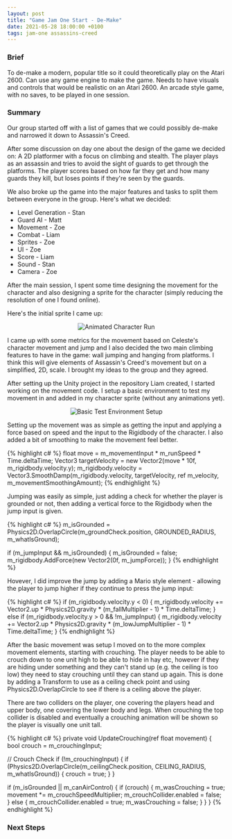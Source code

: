 ```yaml
---
layout: post
title: "Game Jam One Start - De-Make"
date: 2021-05-28 18:00:00 +0100
tags: jam-one assassins-creed 
---
```

### Brief
To de-make a modern, popular title so it could theoretically play on the Atari 2600.
Can use any game engine to make the game.
Needs to have visuals and controls that would be realistic on an Atari 2600.
An arcade style game, with no saves, to be played in one session.

### Summary
Our group started off with a list of games that we could possibly de-make and narrowed it down to Assassin's Creed.

After some discussion on day one about the design of the game we decided on: A 2D platformer with a focus on climbing and stealth. 
The player plays as an assassin and tries to avoid the sight of guards to get through the platforms.
The player scores based on how far they get and how many guards they kill, but loses points if they're seen by the guards.

We also broke up the game into the major features and tasks to split them between everyone in the group. Here's what we decided:

- Level Generation - Stan
- Guard AI - Matt
- Movement - Zoe
- Combat - Liam
- Sprites - Zoe
- UI - Zoe
- Score - Liam
- Sound - Stan
- Camera - Zoe

After the main session, I spent some time designing the movement for the character and also designing a sprite for the character (simply reducing the resolution of one I found online).

Here's the initial sprite I came up: 

<p align="center">
  <img src="{{site.baseurl}}/assets/jam-one/character-run.gif" alt="Animated Character Run"/>
</p>

I came up with some metrics for the movement based on Celeste's character movement and jump and I also decided the two main climbing features to have in the game: wall jumping and hanging from platforms. I think this will give elements of Assassin's Creed's movement but on a simplified, 2D, scale. I brought my ideas to the group and they agreed. 

After setting up the Unity project in the repository Liam created, I started working on the movement code. I setup a basic environment to test my movement in and added in my character sprite (without any animations yet).

<p align="center">
  <img src="{{site.baseurl}}/assets/jam-one/test-movement-setup.png" alt="Basic Test Environment Setup"/>
</p>

Setting up the movement was as simple as getting the input and applying a force based on speed and the input to the Rigidbody of the character. I also added a bit of smoothing to make the movement feel better.

{% highlight c# %}
  float move = m_movementInput * m_runSpeed * Time.deltaTime;
  Vector3 targetVelocity = new Vector2(move * 10f, m_rigidbody.velocity.y);
  m_rigidbody.velocity = Vector3.SmoothDamp(m_rigidbody.velocity, targetVelocity, ref m_velocity, m_movementSmoothingAmount);
{% endhighlight %}

Jumping was easily as simple, just adding a check for whether the player is grounded or not, then adding a vertical force to the Rigidbody when the jump input is given.

{% highlight c# %}
  m_isGrounded = Physics2D.OverlapCircle(m_groundCheck.position, GROUNDED_RADIUS, m_whatIsGround);

  if (m_jumpInput && m_isGrounded)
  {
    m_isGrounded = false;
    m_rigidbody.AddForce(new Vector2(0f, m_jumpForce));
  }
{% endhighlight %}

Hovever, I did improve the jump by adding a Mario style element - allowing the player to jump higher if they continue to press the jump input:

{% highlight c# %}
  if (m_rigidbody.velocity.y < 0)
  {
    m_rigidbody.velocity += Vector2.up * Physics2D.gravity * (m_fallMultiplier - 1) * Time.deltaTime;
  }
	else if (m_rigidbody.velocity.y > 0 && !m_jumpInput)
  {
    m_rigidbody.velocity += Vector2.up * Physics2D.gravity * (m_lowJumpMultiplier - 1) * Time.deltaTime;
  }
{% endhighlight %}

After the basic movement was setup I moved on to the more complex movement elements, starting with crouching. The player needs to be able to crouch down to one unit high to be able to hide in hay etc, however if they are hiding under something and they can't stand up (e.g. the ceiling is too low) they need to stay crouching until they can stand up again. This is done by adding a Transform to use as a ceiling check point and using Physics2D.OverlapCircle to see if there is a ceiling above the player.

There are two colliders on the player, one covering the players head and upper body, one covering the lower body and legs. When crouching the top collider is disabled and eventually a crouching animation will be shown so the player is visually one unit tall.

{% highlight c# %}
private void UpdateCrouching(ref float movement)
{
  bool crouch = m_crouchingInput;

  // Crouch Check
  if (!m_crouchingInput)
  {
    if (Physics2D.OverlapCircle(m_ceilingCheck.position, CEILING_RADIUS, m_whatIsGround))
    {
      crouch = true;
    }
  }

  if (m_isGrounded || m_canAirControl)
  {
    if (crouch)
    {
      m_wasCrouching = true;
      movement *= m_crouchSpeedMultiplier;
      m_crouchCollider.enabled = false;
    }
    else
    {
      m_crouchCollider.enabled = true;
      m_wasCrouching = false;
    }
  }
}
{% endhighlight %}
### Next Steps
